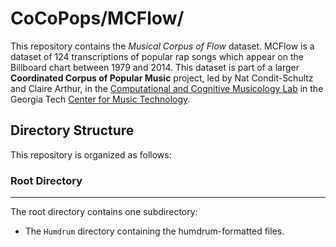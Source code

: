 # CoCoPops/MCFlow/

This repository contains the *Musical Corpus of Flow* dataset.
MCFlow is a dataset of 124 transcriptions of popular rap songs which appear on the Billboard chart between 1979 and 2014.
This dataset is part of a larger **Coordinated Corpus of Popular Music** project, led by Nat Condit-Schultz and Claire Arthur, in the [Computational and Cognitive Musicology Lab](https://ccml.gtcmt.gatech.edu/) in the Georgia Tech [Center for Music Technology](https://gtcmt.gatech.edu/).


## Directory Structure

This repository is organized as follows:

### Root Directory


----

The root directory contains one subdirectory:

+ The `Humdrum` directory containing the humdrum-formatted files.


